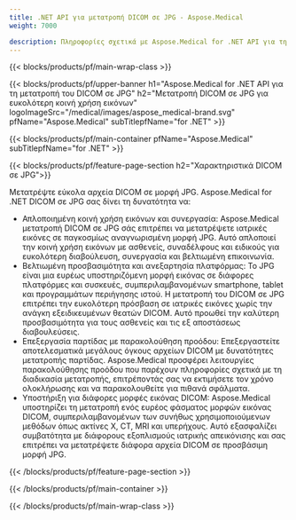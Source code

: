 ```yaml
---
title: .NET API για μετατροπή DICOM σε JPG - Aspose.Medical
weight: 7000

description: Πληροφορίες σχετικά με Aspose.Medical for .NET API για τη μετατροπή DICOM σε JPG
---
```


{{< blocks/products/pf/main-wrap-class >}}

{{< blocks/products/pf/upper-banner h1="Aspose.Medical for .NET API για τη μετατροπή του DICOM σε JPG" h2="Μετατροπή DICOM σε JPG για ευκολότερη κοινή χρήση εικόνων" logoImageSrc="/medical/images/aspose_medical-brand.svg" pfName="Aspose.Medical" subTitlepfName="for .NET" >}}

{{< blocks/products/pf/main-container pfName="Aspose.Medical" subTitlepfName="for .NET" >}}

{{< blocks/products/pf/feature-page-section h2="Χαρακτηριστικά DICOM σε JPG">}}

<p>Μετατρέψτε εύκολα αρχεία DICOM σε μορφή JPG. Aspose.Medical for .NET DICOM σε JPG σας δίνει τη δυνατότητα να:</p>

<ul>
<li>Απλοποιημένη κοινή χρήση εικόνων και συνεργασία: Aspose.Medical μετατροπή DICOM σε JPG σάς επιτρέπει να μετατρέψετε ιατρικές εικόνες σε παγκοσμίως αναγνωρισμένη μορφή JPG. Αυτό απλοποιεί την κοινή χρήση εικόνων με ασθενείς, συναδέλφους και ειδικούς για ευκολότερη διαβούλευση, συνεργασία και βελτιωμένη επικοινωνία.</li>
<li>Βελτιωμένη προσβασιμότητα και ανεξαρτησία πλατφόρμας: Το JPG είναι μια ευρέως υποστηριζόμενη μορφή εικόνας σε διάφορες πλατφόρμες και συσκευές, συμπεριλαμβανομένων smartphone, tablet και προγραμμάτων περιήγησης ιστού. Η μετατροπή του DICOM σε JPG επιτρέπει την ευκολότερη πρόσβαση σε ιατρικές εικόνες χωρίς την ανάγκη εξειδικευμένων θεατών DICOM. Αυτό προωθεί την καλύτερη προσβασιμότητα για τους ασθενείς και τις εξ αποστάσεως διαβουλεύσεις.</li>
<li>Επεξεργασία παρτίδας με παρακολούθηση προόδου: Επεξεργαστείτε αποτελεσματικά μεγάλους όγκους αρχείων DICOM με δυνατότητες μετατροπής παρτίδας. Aspose.Medical προσφέρει λειτουργίες παρακολούθησης προόδου που παρέχουν πληροφορίες σχετικά με τη διαδικασία μετατροπής, επιτρέποντάς σας να εκτιμήσετε τον χρόνο ολοκλήρωσης και να παρακολουθείτε για πιθανά σφάλματα.</li>
<li>Υποστήριξη για διάφορες μορφές εικόνας DICOM: Aspose.Medical υποστηρίζει τη μετατροπή ενός ευρέος φάσματος μορφών εικόνας DICOM, συμπεριλαμβανομένων των συνήθως χρησιμοποιούμενων μεθόδων όπως ακτίνες Χ, CT, MRI και υπερήχους. Αυτό εξασφαλίζει συμβατότητα με διάφορους εξοπλισμούς ιατρικής απεικόνισης και σας επιτρέπει να μετατρέψετε διάφορα αρχεία DICOM σε προσβάσιμη μορφή JPG.</li>
</ul>

{{< /blocks/products/pf/feature-page-section >}}

{{< /blocks/products/pf/main-container >}}

{{< /blocks/products/pf/main-wrap-class >}}
